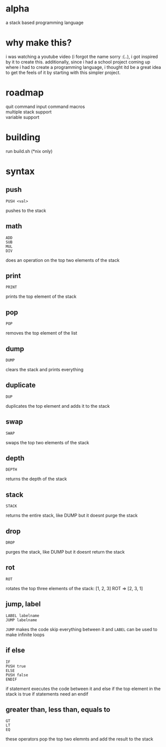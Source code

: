 # alpha
a stack based programming language

# why make this?
i was watching a youtube video (i forgot the name sorry :(..), i got inspired by it to create this. additionally, since i had a school project coming up where i had to create a programming language, i thought itd be a great idea to get the feels of it by starting with this simpler project. 

# roadmap
quit command
input command
macros  
multiple stack support  
variable support  

# building
run build.sh (*nix only)

# syntax
## push
```
PUSH <val>
```

pushes <val> to the stack

## math
```
ADD
SUB
MUL
DIV
```

does an operation on the top two elements of the stack

## print
```
PRINT
```
prints the top element of the stack

## pop
```
POP
```
removes the top element of the list 

## dump
```
DUMP
```

clears the stack and prints everything

## duplicate
```
DUP
```

duplicates the top element and adds it to the stack

## swap
```
SWAP
```

swaps the top two elements of the stack

## depth
```
DEPTH
```

returns the depth of the stack

## stack
```
STACK
```

returns the entire stack, like DUMP but it doesnt purge the stack

## drop
```
DROP
```

purges the stack, like DUMP but it doesnt return the stack

## rot
```
ROT
```

rotates the top three elements of the stack:
[1, 2, 3] ROT => [2, 3, 1]

## jump, label
```
LABEL labelname
JUMP labelname
```

`JUMP` makes the code skip everything between it and `LABEL`
can be used to make infinite loops

## if else
```
IF
PUSH true
ELSE
PUSH false
ENDIF
```

if statement executes the code between it and else if the top element in the stack is true
if statements need an endif

## greater than, less than, equals to
```
GT
LT
EQ
```

these operators pop the top two elemnts and add the result to the stack
